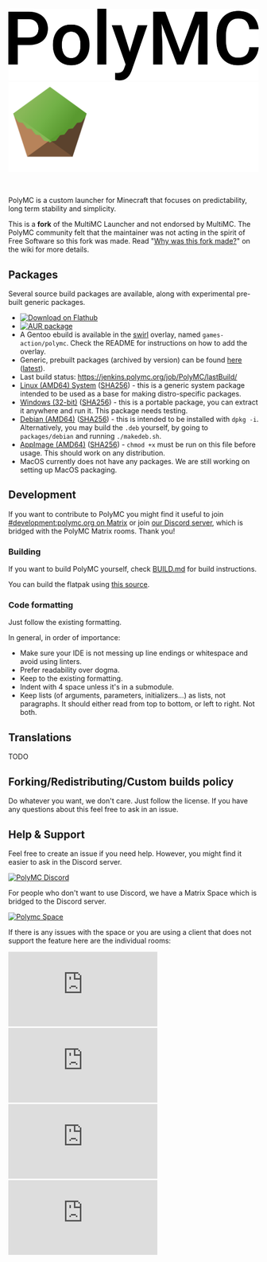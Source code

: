 <p align="center">
  <img src="/program_info/polymc-logo.png#gh-light-mode-only" alt="PolyMC logo"/>
  <img src="/program_info/polymc_logo.png#gh-dark-mode-only" alt="PolyMC logo"/>
</p>
<br>

PolyMC is a custom launcher for Minecraft that focuses on predictability, long term stability and simplicity.

This is a **fork** of the MultiMC Launcher and not endorsed by MultiMC. The PolyMC community felt that the maintainer was not acting in the spirit of Free Software so this fork was made. Read "[Why was this fork made?](https://github.com/PolyMC/PolyMC/wiki/FAQ)" on the wiki for more details.

## Packages
Several source build packages are available, along with experimental pre-built generic packages.
- <a href='https://flathub.org/apps/details/org.polymc.PolyMC'><img width='240' alt='Download on Flathub' src='https://flathub.org/assets/badges/flathub-badge-en.png'/></a>
- [![AUR package](https://img.shields.io/aur/version/polymc-git)](https://aur.archlinux.org/packages/polymc-git/)
- A Gentoo ebuild is available in the [swirl](https://git.swurl.xyz/swirl/ebuilds) overlay, named `games-action/polymc`. Check the README for instructions on how to add the overlay. 
- Generic, prebuilt packages (archived by version) can be found [here](https://packages.polymc.org/) ([latest](https://packages.polymc.org/latest)).
- Last build status: https://jenkins.polymc.org/job/PolyMC/lastBuild/
- [Linux (AMD64) System](https://packages.polymc.org/latest/lin64-system/lin64-system.tar.zst) ([SHA256](https://packages.polymc.org/latest/lin64-system/lin64-system.tar.zst.sha256)) - this is a generic system package intended to be used as a base for making distro-specific packages.
- [Windows (32-bit)](https://packages.polymc.org/latest/win32/win32.zip) ([SHA256](https://packages.polymc.org/latest/win32/win32.zip.sha256)) - this is a portable package, you can extract it anywhere and run it. This package needs testing.
- [Debian (AMD64)](https://packages.polymc.org/latest/deb/polymc-amd64.deb) ([SHA256](https://packages.polymc.org/latest/deb/polymc-amd64.deb.sha256)) - this is intended to be installed with `dpkg -i`. Alternatively, you may build the `.deb` yourself, by going to `packages/debian` and running `./makedeb.sh`.
- [AppImage (AMD64)](https://packages.polymc.org/latest/appimage/PolyMC-latest-x86_64.AppImage) ([SHA256](https://packages.polymc.org/latest/appimage/PolyMC-latest-x86_64.AppImage.sha256)) - `chmod +x` must be run on this file before usage. This should work on any distribution.
- MacOS currently does not have any packages. We are still working on setting up MacOS packaging.

## Development
If you want to contribute to PolyMC you might find it useful to join [#development:polymc.org on Matrix](https://matrix.to/#/#development:polymc.org) or join [our Discord server](https://discord.gg/xq7fxrgtMP), which is bridged with the PolyMC Matrix rooms. Thank you!

### Building
If you want to build PolyMC yourself, check [BUILD.md](BUILD.md) for build instructions.

You can build the flatpak using [this source](https://github.com/flathub/org.polymc.PolyMC).

### Code formatting
Just follow the existing formatting.

In general, in order of importance:
* Make sure your IDE is not messing up line endings or whitespace and avoid using linters.
* Prefer readability over dogma.
* Keep to the existing formatting.
* Indent with 4 space unless it's in a submodule.
* Keep lists (of arguments, parameters, initializers...) as lists, not paragraphs. It should either read from top to bottom, or left to right. Not both.

## Translations
TODO

## Forking/Redistributing/Custom builds policy
Do whatever you want, we don't care. Just follow the license. If you have any questions about this feel free to ask in an issue.

## Help & Support
Feel free to create an issue if you need help. However, you might find it easier to ask in the Discord server.

[![PolyMC Discord](https://img.shields.io/discord/923671181020766230?label=PolyMC%20Discord)](https://discord.gg/xq7fxrgtMP)

For people who don't want to use Discord, we have a Matrix Space which is bridged to the Discord server.

[![Polymc Space](https://img.shields.io/badge/PolyMC%20Matrix-Space-blue)](https://matrix.to/#/#polymc:polymc.org)

If there is any issues with the space or you are using a client that does not support the feature here are the individual rooms:

[![Support](https://img.shields.io/matrix/support:polymc.org?label=%23support&server_fqdn=matrix.polymc.org)](https://matrix.to/#/#support:polymc.org)
[![Discussion](https://img.shields.io/matrix/discussion:polymc.org?label=%23discussion&server_fqdn=matrix.polymc.org)](https://matrix.to/#/#discussion:polymc.org)
[![Development](https://img.shields.io/matrix/development:polymc.org?label=%23development&server_fqdn=matrix.polymc.org)](https://matrix.to/#/#development:polymc.org)
[![News](https://img.shields.io/matrix/news:polymc.org?label=%23news&server_fqdn=matrix.polymc.org)](https://matrix.to/#/#news:polymc.org)
